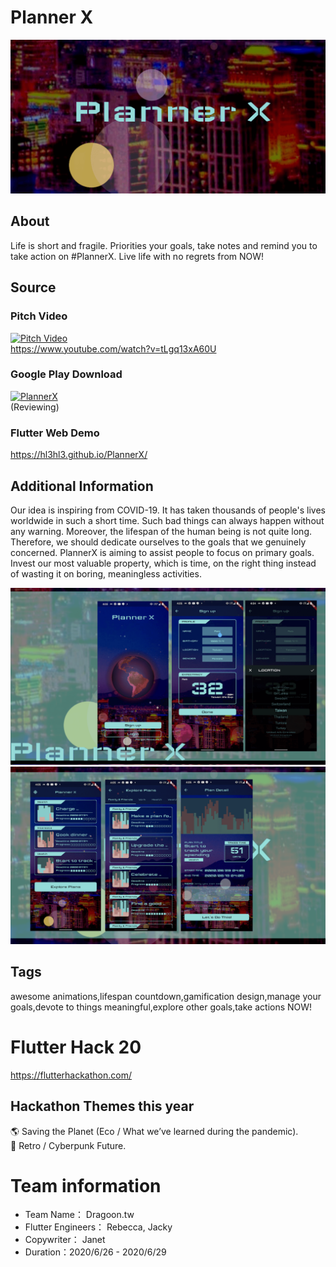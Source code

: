 

# Planner X
<img src="https://github.com/QuiverYang/BucketList/blob/master/readme/store_tiny_banner_1024_500.png" width="800">

## About
Life is short and fragile. Priorities your goals, take notes and remind you to take action on #PlannerX. Live life with no regrets from NOW!

## Source

### Pitch Video
[![Pitch Video](https://img.youtube.com/vi/tLgq13xA60U/0.jpg)](https://www.youtube.com/watch?v=tLgq13xA60U)    
https://www.youtube.com/watch?v=tLgq13xA60U

### Google Play Download
<a href="https://play.google.com/store/apps/details?id=com.monglinyang.bucketlist"><img alt="PlannerX" src="https://miro.medium.com/max/640/1*SPxI8aGE4n4lfZL-5S6w3Q.png"></a>     
(Reviewing)

### Flutter Web Demo
https://hl3hl3.github.io/PlannerX/


## Additional Information
Our idea is inspiring from COVID-19. It has taken thousands of people's lives worldwide in such a short time. Such bad things can always happen without any warning. Moreover, the lifespan of the human being is not quite long. Therefore, we should dedicate ourselves to the goals that we genuinely concerned. PlannerX is aiming to assist people to focus on primary goals. Invest our most valuable property, which is time, on the right thing instead of wasting it on boring, meaningless activities.


<img src="https://github.com/QuiverYang/BucketList/blob/master/readme/store_tiny_screen_3840_2160_1.png" width="800">
<img src="https://github.com/QuiverYang/BucketList/blob/master/readme/store_tiny_screen_3840_2160_2.png" width="800">






## Tags
awesome animations,lifespan countdown,gamification design,manage your goals,devote to things meaningful,explore other goals,take actions NOW!



# Flutter Hack 20
https://flutterhackathon.com/

## Hackathon Themes this year
🌎 Saving the Planet (Eco / What we’ve learned during the pandemic).   
👾 Retro / Cyberpunk Future.   

# Team information
- Team Name： Dragoon.tw    
- Flutter Engineers： Rebecca, Jacky    
- Copywriter： Janet    
- Duration：2020/6/26 - 2020/6/29    

